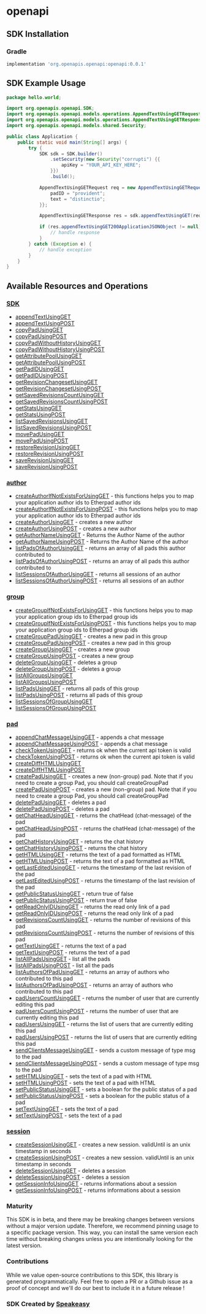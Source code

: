 # openapi

<!-- Start SDK Installation -->
## SDK Installation

### Gradle

```groovy
implementation 'org.openapis.openapi:openapi:0.0.1'
```
<!-- End SDK Installation -->

## SDK Example Usage
<!-- Start SDK Example Usage -->
```java
package hello.world;

import org.openapis.openapi.SDK;
import org.openapis.openapi.models.operations.AppendTextUsingGETRequest;
import org.openapis.openapi.models.operations.AppendTextUsingGETResponse;
import org.openapis.openapi.models.shared.Security;

public class Application {
    public static void main(String[] args) {
        try {
            SDK sdk = SDK.builder()
                .setSecurity(new Security("corrupti") {{
                    apiKey = "YOUR_API_KEY_HERE";
                }})
                .build();

            AppendTextUsingGETRequest req = new AppendTextUsingGETRequest() {{
                padID = "provident";
                text = "distinctio";
            }};            

            AppendTextUsingGETResponse res = sdk.appendTextUsingGET(req);

            if (res.appendTextUsingGET200ApplicationJSONObject != null) {
                // handle response
            }
        } catch (Exception e) {
            // handle exception
        }
    }
}
```
<!-- End SDK Example Usage -->

<!-- Start SDK Available Operations -->
## Available Resources and Operations

### [SDK](docs/sdk/README.md)

* [appendTextUsingGET](docs/sdk/README.md#appendtextusingget)
* [appendTextUsingPOST](docs/sdk/README.md#appendtextusingpost)
* [copyPadUsingGET](docs/sdk/README.md#copypadusingget)
* [copyPadUsingPOST](docs/sdk/README.md#copypadusingpost)
* [copyPadWithoutHistoryUsingGET](docs/sdk/README.md#copypadwithouthistoryusingget)
* [copyPadWithoutHistoryUsingPOST](docs/sdk/README.md#copypadwithouthistoryusingpost)
* [getAttributePoolUsingGET](docs/sdk/README.md#getattributepoolusingget)
* [getAttributePoolUsingPOST](docs/sdk/README.md#getattributepoolusingpost)
* [getPadIDUsingGET](docs/sdk/README.md#getpadidusingget)
* [getPadIDUsingPOST](docs/sdk/README.md#getpadidusingpost)
* [getRevisionChangesetUsingGET](docs/sdk/README.md#getrevisionchangesetusingget)
* [getRevisionChangesetUsingPOST](docs/sdk/README.md#getrevisionchangesetusingpost)
* [getSavedRevisionsCountUsingGET](docs/sdk/README.md#getsavedrevisionscountusingget)
* [getSavedRevisionsCountUsingPOST](docs/sdk/README.md#getsavedrevisionscountusingpost)
* [getStatsUsingGET](docs/sdk/README.md#getstatsusingget)
* [getStatsUsingPOST](docs/sdk/README.md#getstatsusingpost)
* [listSavedRevisionsUsingGET](docs/sdk/README.md#listsavedrevisionsusingget)
* [listSavedRevisionsUsingPOST](docs/sdk/README.md#listsavedrevisionsusingpost)
* [movePadUsingGET](docs/sdk/README.md#movepadusingget)
* [movePadUsingPOST](docs/sdk/README.md#movepadusingpost)
* [restoreRevisionUsingGET](docs/sdk/README.md#restorerevisionusingget)
* [restoreRevisionUsingPOST](docs/sdk/README.md#restorerevisionusingpost)
* [saveRevisionUsingGET](docs/sdk/README.md#saverevisionusingget)
* [saveRevisionUsingPOST](docs/sdk/README.md#saverevisionusingpost)

### [author](docs/author/README.md)

* [createAuthorIfNotExistsForUsingGET](docs/author/README.md#createauthorifnotexistsforusingget) - this functions helps you to map your application author ids to Etherpad author ids
* [createAuthorIfNotExistsForUsingPOST](docs/author/README.md#createauthorifnotexistsforusingpost) - this functions helps you to map your application author ids to Etherpad author ids
* [createAuthorUsingGET](docs/author/README.md#createauthorusingget) - creates a new author
* [createAuthorUsingPOST](docs/author/README.md#createauthorusingpost) - creates a new author
* [getAuthorNameUsingGET](docs/author/README.md#getauthornameusingget) - Returns the Author Name of the author
* [getAuthorNameUsingPOST](docs/author/README.md#getauthornameusingpost) - Returns the Author Name of the author
* [listPadsOfAuthorUsingGET](docs/author/README.md#listpadsofauthorusingget) - returns an array of all pads this author contributed to
* [listPadsOfAuthorUsingPOST](docs/author/README.md#listpadsofauthorusingpost) - returns an array of all pads this author contributed to
* [listSessionsOfAuthorUsingGET](docs/author/README.md#listsessionsofauthorusingget) - returns all sessions of an author
* [listSessionsOfAuthorUsingPOST](docs/author/README.md#listsessionsofauthorusingpost) - returns all sessions of an author

### [group](docs/group/README.md)

* [createGroupIfNotExistsForUsingGET](docs/group/README.md#creategroupifnotexistsforusingget) - this functions helps you to map your application group ids to Etherpad group ids
* [createGroupIfNotExistsForUsingPOST](docs/group/README.md#creategroupifnotexistsforusingpost) - this functions helps you to map your application group ids to Etherpad group ids
* [createGroupPadUsingGET](docs/group/README.md#creategrouppadusingget) - creates a new pad in this group
* [createGroupPadUsingPOST](docs/group/README.md#creategrouppadusingpost) - creates a new pad in this group
* [createGroupUsingGET](docs/group/README.md#creategroupusingget) - creates a new group
* [createGroupUsingPOST](docs/group/README.md#creategroupusingpost) - creates a new group
* [deleteGroupUsingGET](docs/group/README.md#deletegroupusingget) - deletes a group
* [deleteGroupUsingPOST](docs/group/README.md#deletegroupusingpost) - deletes a group
* [listAllGroupsUsingGET](docs/group/README.md#listallgroupsusingget)
* [listAllGroupsUsingPOST](docs/group/README.md#listallgroupsusingpost)
* [listPadsUsingGET](docs/group/README.md#listpadsusingget) - returns all pads of this group
* [listPadsUsingPOST](docs/group/README.md#listpadsusingpost) - returns all pads of this group
* [listSessionsOfGroupUsingGET](docs/group/README.md#listsessionsofgroupusingget)
* [listSessionsOfGroupUsingPOST](docs/group/README.md#listsessionsofgroupusingpost)

### [pad](docs/pad/README.md)

* [appendChatMessageUsingGET](docs/pad/README.md#appendchatmessageusingget) - appends a chat message
* [appendChatMessageUsingPOST](docs/pad/README.md#appendchatmessageusingpost) - appends a chat message
* [checkTokenUsingGET](docs/pad/README.md#checktokenusingget) - returns ok when the current api token is valid
* [checkTokenUsingPOST](docs/pad/README.md#checktokenusingpost) - returns ok when the current api token is valid
* [createDiffHTMLUsingGET](docs/pad/README.md#creatediffhtmlusingget)
* [createDiffHTMLUsingPOST](docs/pad/README.md#creatediffhtmlusingpost)
* [createPadUsingGET](docs/pad/README.md#createpadusingget) - creates a new (non-group) pad. Note that if you need to create a group Pad, you should call createGroupPad
* [createPadUsingPOST](docs/pad/README.md#createpadusingpost) - creates a new (non-group) pad. Note that if you need to create a group Pad, you should call createGroupPad
* [deletePadUsingGET](docs/pad/README.md#deletepadusingget) - deletes a pad
* [deletePadUsingPOST](docs/pad/README.md#deletepadusingpost) - deletes a pad
* [getChatHeadUsingGET](docs/pad/README.md#getchatheadusingget) - returns the chatHead (chat-message) of the pad
* [getChatHeadUsingPOST](docs/pad/README.md#getchatheadusingpost) - returns the chatHead (chat-message) of the pad
* [getChatHistoryUsingGET](docs/pad/README.md#getchathistoryusingget) - returns the chat history
* [getChatHistoryUsingPOST](docs/pad/README.md#getchathistoryusingpost) - returns the chat history
* [getHTMLUsingGET](docs/pad/README.md#gethtmlusingget) - returns the text of a pad formatted as HTML
* [getHTMLUsingPOST](docs/pad/README.md#gethtmlusingpost) - returns the text of a pad formatted as HTML
* [getLastEditedUsingGET](docs/pad/README.md#getlasteditedusingget) - returns the timestamp of the last revision of the pad
* [getLastEditedUsingPOST](docs/pad/README.md#getlasteditedusingpost) - returns the timestamp of the last revision of the pad
* [getPublicStatusUsingGET](docs/pad/README.md#getpublicstatususingget) - return true of false
* [getPublicStatusUsingPOST](docs/pad/README.md#getpublicstatususingpost) - return true of false
* [getReadOnlyIDUsingGET](docs/pad/README.md#getreadonlyidusingget) - returns the read only link of a pad
* [getReadOnlyIDUsingPOST](docs/pad/README.md#getreadonlyidusingpost) - returns the read only link of a pad
* [getRevisionsCountUsingGET](docs/pad/README.md#getrevisionscountusingget) - returns the number of revisions of this pad
* [getRevisionsCountUsingPOST](docs/pad/README.md#getrevisionscountusingpost) - returns the number of revisions of this pad
* [getTextUsingGET](docs/pad/README.md#gettextusingget) - returns the text of a pad
* [getTextUsingPOST](docs/pad/README.md#gettextusingpost) - returns the text of a pad
* [listAllPadsUsingGET](docs/pad/README.md#listallpadsusingget) - list all the pads
* [listAllPadsUsingPOST](docs/pad/README.md#listallpadsusingpost) - list all the pads
* [listAuthorsOfPadUsingGET](docs/pad/README.md#listauthorsofpadusingget) - returns an array of authors who contributed to this pad
* [listAuthorsOfPadUsingPOST](docs/pad/README.md#listauthorsofpadusingpost) - returns an array of authors who contributed to this pad
* [padUsersCountUsingGET](docs/pad/README.md#paduserscountusingget) - returns the number of user that are currently editing this pad
* [padUsersCountUsingPOST](docs/pad/README.md#paduserscountusingpost) - returns the number of user that are currently editing this pad
* [padUsersUsingGET](docs/pad/README.md#padusersusingget) - returns the list of users that are currently editing this pad
* [padUsersUsingPOST](docs/pad/README.md#padusersusingpost) - returns the list of users that are currently editing this pad
* [sendClientsMessageUsingGET](docs/pad/README.md#sendclientsmessageusingget) - sends a custom message of type msg to the pad
* [sendClientsMessageUsingPOST](docs/pad/README.md#sendclientsmessageusingpost) - sends a custom message of type msg to the pad
* [setHTMLUsingGET](docs/pad/README.md#sethtmlusingget) - sets the text of a pad with HTML
* [setHTMLUsingPOST](docs/pad/README.md#sethtmlusingpost) - sets the text of a pad with HTML
* [setPublicStatusUsingGET](docs/pad/README.md#setpublicstatususingget) - sets a boolean for the public status of a pad
* [setPublicStatusUsingPOST](docs/pad/README.md#setpublicstatususingpost) - sets a boolean for the public status of a pad
* [setTextUsingGET](docs/pad/README.md#settextusingget) - sets the text of a pad
* [setTextUsingPOST](docs/pad/README.md#settextusingpost) - sets the text of a pad

### [session](docs/session/README.md)

* [createSessionUsingGET](docs/session/README.md#createsessionusingget) - creates a new session. validUntil is an unix timestamp in seconds
* [createSessionUsingPOST](docs/session/README.md#createsessionusingpost) - creates a new session. validUntil is an unix timestamp in seconds
* [deleteSessionUsingGET](docs/session/README.md#deletesessionusingget) - deletes a session
* [deleteSessionUsingPOST](docs/session/README.md#deletesessionusingpost) - deletes a session
* [getSessionInfoUsingGET](docs/session/README.md#getsessioninfousingget) - returns informations about a session
* [getSessionInfoUsingPOST](docs/session/README.md#getsessioninfousingpost) - returns informations about a session
<!-- End SDK Available Operations -->

### Maturity

This SDK is in beta, and there may be breaking changes between versions without a major version update. Therefore, we recommend pinning usage 
to a specific package version. This way, you can install the same version each time without breaking changes unless you are intentionally 
looking for the latest version.

### Contributions

While we value open-source contributions to this SDK, this library is generated programmatically. 
Feel free to open a PR or a Github issue as a proof of concept and we'll do our best to include it in a future release !

### SDK Created by [Speakeasy](https://docs.speakeasyapi.dev/docs/using-speakeasy/client-sdks)
